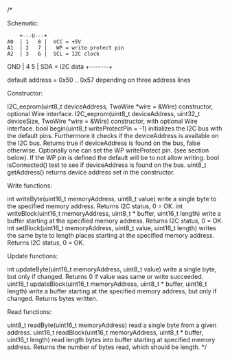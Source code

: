 /*

Schematic:

        +---U---+
    A0  | 1   8 |  VCC = +5V
    A1  | 2   7 |   WP = write protect pin
    A2  | 3   6 |  SCL = I2C clock
   GND  | 4   5 |  SDA = I2C data
        +-------+

default address = 0x50 .. 0x57 depending on three address lines

Constructor:

I2C_eeprom(uint8_t deviceAddress, TwoWire *wire = &Wire) constructor, optional Wire interface.
I2C_eeprom(uint8_t deviceAddress, uint32_t deviceSize, TwoWire *wire = &Wire) constructor, with optional Wire interface.
bool begin(uint8_t writeProtectPin = -1) initializes the I2C bus with the default pins. Furthermore it checks if the deviceAddress is available on the I2C bus. Returns true if deviceAddress is found on the bus, false otherwise. Optionally one can set the WP writeProtect pin. (see section below). If the WP pin is defined the default will be to not allow writing.
bool isConnected() test to see if deviceAddress is found on the bus.
uint8_t getAddress() returns device address set in the constructor.

Write functions:

int writeByte(uint16_t memoryAddress, uint8_t value) write a single byte to the specified memory address. Returns I2C status, 0 = OK.
int writeBlock(uint16_t memoryAddress, uint8_t * buffer, uint16_t length) write a buffer starting at the specified memory address. Returns I2C status, 0 = OK.
int setBlock(uint16_t memoryAddress, uint8_t value, uint16_t length) writes the same byte to length places starting at the specified memory address. Returns I2C status, 0 = OK.

Update functions:

int updateByte(uint16_t memoryAddress, uint8_t value) write a single byte, but only if changed. Returns 0 if value was same or write succeeded.
uint16_t updateBlock(uint16_t memoryAddress, uint8_t * buffer, uint16_t length) write a buffer starting at the specified memory address, but only if changed. Returns bytes written.

Read functions:

uint8_t readByte(uint16_t memoryAddress) read a single byte from a given address.
uint16_t readBlock(uint16_t memoryAddress, uint8_t * buffer, uint16_t length) read length bytes into buffer starting at specified memory address. Returns the number of bytes read, which should be length.
*/